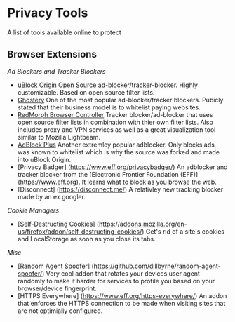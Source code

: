 # Privacy Tools
A list of tools available online to protect 

## Browser Extensions
*Ad Blockers and Tracker Blockers*
* [uBlock Origin](https://github.com/gorhill/uBlock) Open Source ad-blocker/tracker-blocker. Highly customizable. Based on open source filter lists.
* [Ghostery](https://www.ghostery.com/) One of the most popular ad-blocker/tracker blockers. Pubicly stated that their business model is to whitelist paying websites.
* [RedMorph Browser Controller](https://redmorph.com/) Tracker blocker/ad-blocker that uses open source filter lists in combination with thier own filter lists. Also includes proxy and VPN services as well as a great visualization tool similar to Mozilla Lightbeam.
* [AdBlock Plus](https://adblockplus.org/) Another extremley popular adblocker. Only blocks ads, was known to whitelist which is why the source was forked and made into uBlock Origin.
* [Privacy Badger] (https://www.eff.org/privacybadger/) An adblocker and tracker blocker from the [Electronic Frontier Foundation (EFF)] (https://www.eff.org). It learns what to block as you browse the web.
* [Disconnect] (https://disconnect.me/) A relativley new tracking blocker made by an ex googler.

*Cookie Managers*
* [Self-Destructing Cookies] (https://addons.mozilla.org/en-us/firefox/addon/self-destructing-cookies/) Get's rid of a site's cookies and LocalStorage as soon as you close its tabs.

*Misc*
* [Random Agent Spoofer] (https://github.com/dillbyrne/random-agent-spoofer/) Very cool addon that rotates your devices user agent randomly to make it harder for services to profile you based on your browser/device fingerprint.
* [HTTPS Everywhere] (https://www.eff.org/https-everywhere/) An addon that enforces the HTTPS connection to be made when visiting sites that are not optimially configured.
